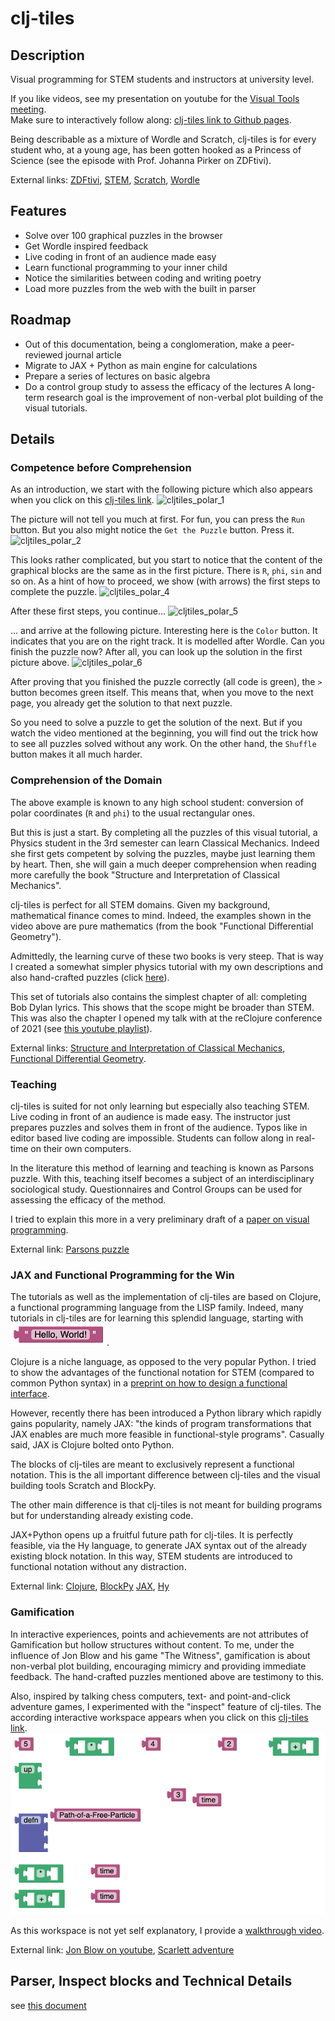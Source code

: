# clj-tiles
## Description
Visual programming for STEM students and instructors at university level.

If you like videos, see my presentation on youtube for the [Visual Tools meeting](https://www.youtube.com/watch?v=m1HbWpWiTk4&t=506s).  
Make sure to interactively follow along: [clj-tiles link to Github pages](https://kloimhardt.github.io/cljtiles.html?page=FDG001).

Being describable as a mixture of Wordle and Scratch, clj-tiles is for every student who, at a young age, has been gotten hooked as a Princess of Science (see the episode with Prof. Johanna Pirker on ZDFtivi).

External links: [ZDFtivi](https://www.zdf.de/kinder/princess-of-science/diy-spielentwicklung-100.html), [STEM](https://en.wikipedia.org/wiki/Science,_technology,_engineering,_and_mathematics), [Scratch](https://scratch.mit.edu), [Wordle](https://www.nytimes.com/games/wordle/index.html)

## Features
* Solve over 100 graphical puzzles in the browser
* Get Wordle inspired feedback
* Live coding in front of an audience made easy
* Learn functional programming to your inner child
* Notice the similarities between coding and writing poetry
* Load more puzzles from the web with the built in parser

## Roadmap
* Out of this documentation, being a conglomeration, make a peer-reviewed journal article
* Migrate to JAX + Python as main engine for calculations
* Prepare a series of lectures on basic algebra
* Do a control group study to assess the efficacy of the lectures
A long-term research goal is the improvement of non-verbal plot building of the visual tutorials.

## Details

### Competence before Comprehension
As an introduction, we start with the following picture which also appears when you click on this [clj-tiles link](https://kloimhardt.github.io/cljtiles.html?org=https://raw.githubusercontent.com/kloimhardt/clj-tiles/master/public/org/sicm-book-vscheme-part1.org).
![cljtiles_polar_1](https://kloimhardt.github.io/blog/images/cljtiles_polar_1.png)

The picture will not tell you much at first. For fun, you can press the `Run` button. But you also might notice the `Get the Puzzle` button. Press it.
![cljtiles_polar_2](https://kloimhardt.github.io/blog/images/cljtiles_polar_2.png)

This looks rather complicated, but you start to notice that the content of the graphical blocks are the same as in the first picture. There is `R`, `phi`, `sin` and so on.
As a hint of how to proceed, we show (with arrows) the first steps to complete the puzzle.
![cljtiles_polar_4](https://kloimhardt.github.io/blog/images/cljtiles_polar_4.png)

After these first steps, you continue...
![cljtiles_polar_5](https://kloimhardt.github.io/blog/images/cljtiles_polar_5.png)

... and arrive at the following picture. Interesting here is the `Color` button. It indicates that you are on the right track. It is modelled after Wordle. Can you finish the puzzle now? After all, you can look up the solution in the first picture above.
![cljtiles_polar_6](https://kloimhardt.github.io/blog/images/cljtiles_polar_6.png)

After proving that you finished the puzzle correctly (all code is green), the   `>` button becomes green itself. This means that, when you move to the next page, you already get the solution to that next puzzle.

So you need to solve a puzzle to get the solution of the next. But if you watch the video mentioned at the beginning, you will find out the trick how to see all puzzles solved without any work. On the other hand, the `Shuffle` button makes it all much harder.

### Comprehension of the Domain
The above example is known to any high school student: conversion of polar coordinates (`R` and `phi`) to the usual rectangular ones.

But this is just a start. By completing all the puzzles of this visual tutorial, a Physics student in the 3rd semester can learn Classical Mechanics. Indeed she first gets competent by solving the puzzles, maybe just learning them by heart. Then, she will gain a much deeper comprehension when reading more carefully the book "Structure and Interpretation of Classical Mechanics".

clj-tiles is perfect for all STEM domains. Given my background, mathematical finance comes to mind. Indeed, the examples shown in the video above are pure mathematics (from the book "Functional Differential Geometry").

Admittedly, the learning curve of these two books is very steep. That is way I created a somewhat simpler physics tutorial with my own descriptions and also hand-crafted puzzles (click [here](https://kloimhardt.github.io/cljtiles.html?page=116)).

This set of tutorials also contains the simplest chapter of all: completing Bob Dylan lyrics. This shows that the scope might be broader than STEM. This was also the chapter I opened my talk with at the reClojure conference of 2021 (see [this youtube playlist](https://www.youtube.com/playlist?list=PLchX49hOw0Gapr28Gs4yUmJkuJWaRYXMn)).

External links: [Structure and Interpretation of Classical Mechanics](https://mitp-content-server.mit.edu/books/content/sectbyfn/books_pres_0/9579/sicm_edition_2.zip/chapter001.html), [Functional Differential Geometry](https://mitpress.mit.edu/books/functional-differential-geometry).

### Teaching
clj-tiles is suited for not only learning but especially also teaching STEM. Live coding in front of an audience is made easy. The instructor just prepares puzzles and solves them in front of the audience. Typos like in editor based live coding are impossible. Students can follow along in real-time on their own computers.

In the literature this method of learning and teaching is known as Parsons puzzle. With this, teaching itself becomes a subject of an interdisciplinary sociological study. Questionnaires and Control Groups can be used for assessing the efficacy of the method.

I tried to explain this more in a very preliminary draft of a [paper on visual programming](https://github.com/kloimhardt/werkbank/blob/master/latex/ga_pro_kla_mech.pdf).

External link: [Parsons puzzle](https://en.wikipedia.org/wiki/Parsons_problem)

### JAX and Functional Programming for the Win
The tutorials as well as the implementation of clj-tiles are based on Clojure, a functional programming language from the LISP family. Indeed, many tutorials in clj-tiles are for learning this splendid language, starting with ![hello](screenshots/hello_world.png).

Clojure is a niche language, as opposed to the very popular Python. I tried to show the advantages of the functional notation for STEM (compared to common Python syntax) in a [preprint on how to design a functional interface](https://arxiv.org/abs/2312.13295).

However, recently there has been introduced a Python library which rapidly gains popularity, namely JAX: "the kinds of program transformations that JAX enables are much more feasible in functional-style programs". Casually said, JAX is Clojure bolted onto Python.

The blocks of clj-tiles are meant to exclusively represent a functional notation. This is the all important difference between clj-tiles and the visual building tools Scratch and BlockPy.

The other main difference is that clj-tiles is not meant for building programs but for understanding already existing code.

JAX+Python opens up a fruitful future path for clj-tiles. It is perfectly feasible, via the Hy language, to generate JAX syntax out of the already existing block notation. In this way, STEM students are introduced to functional notation without any distraction.

External link: [Clojure](https://www.clojure.org), [BlockPy](https://think.cs.vt.edu/blockpy/) [JAX](https://jax.readthedocs.io/en/latest/jax-101/01-jax-basics.html#differences-from-numpy), [Hy](http://hylang.org)

### Gamification
In interactive experiences, points and achievements are not attributes of Gamification but hollow structures without content. To me, under the influence of Jon Blow and his game "The Witness", gamification is about non-verbal plot building, encouraging mimicry and providing immediate feedback. The hand-crafted puzzles mentioned above are testimony to this.

Also, inspired by talking chess computers, text- and point-and-click adventure games, I experimented with the "inspect" feature of clj-tiles. The according interactive workspace appears when you click on this [clj-tiles link](https://kloimhardt.github.io/cljtiles.html?page=freeparticle).
![freeparticle](screenshots/pendulum_begin.png)

As this workspace is not yet self explanatory, I provide a [walkthrough video](https://www.youtube.com/watch?v=DHcZkmXKp04).

External link: [Jon Blow on youtube](https://www.youtube.com/watch?v=qWFScmtiC44), [Scarlett adventure](https://games.zuderstorfer.com/Adventure_1_en.html)

## Parser, Inspect blocks and Technical Details
see [this document](screenshots/technical_details.md)


